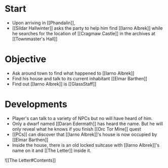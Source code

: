 # Start
- Upon arriving in [[Phandalin]], 
- [[Sildar Hallwinter]] asks the party to help him find [[Iarno Albrek]] while he searches for the location of [[Cragmaw Castle]] in the archives at [[Townmaster's Hall]]

# Objective
- Ask around town to find what happened to [[Iarno Albrek]]
- Find his house and talk to its current inhabitant [[Elmar Barthen]]
- Find out [[Iarno Albrek]] is [[GlassStaff]]

# Developments
- Player's can talk to a variety of NPCs but no will have heard of him.
- Only a dwarf named [[Daran Edermath]] has heard the name. But he will only reveal what he knows if you finish [[Orc Tor Mine]] quest
- [[PCs]] can discover that [[Iarno Albrek]]'s house is now occupied by [[Elmar Barthen]] 
- Inside the house, there is an old locked suitcase with [[Iarno Albrek]]'s name on it and [[The Letter]] inside it.

![[The Letter#Contents]]

